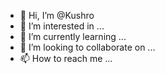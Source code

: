 - 👋 Hi, I’m @Kushro
- 👀 I’m interested in ...
- 🌱 I’m currently learning ...
- 💞️ I’m looking to collaborate on ...
- 📫 How to reach me ...

<!---
Kushro/Kushro is a ✨ special ✨ repository because its `README.md` (this file) appears on your GitHub profile.
You can click the Preview link to take a look at your changes.
--->
